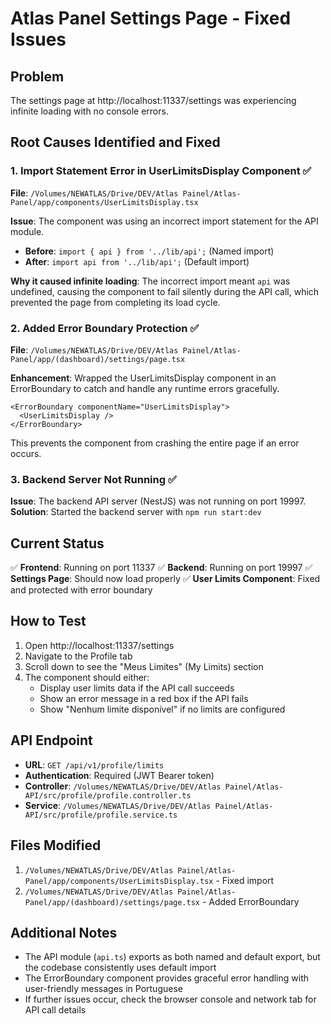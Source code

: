 # Atlas Panel Settings Page - Fixed Issues

## Problem
The settings page at http://localhost:11337/settings was experiencing infinite loading with no console errors.

## Root Causes Identified and Fixed

### 1. **Import Statement Error in UserLimitsDisplay Component** ✅
**File**: `/Volumes/NEWATLAS/Drive/DEV/Atlas Painel/Atlas-Panel/app/components/UserLimitsDisplay.tsx`

**Issue**: The component was using an incorrect import statement for the API module.
- **Before**: `import { api } from '../lib/api';` (Named import)
- **After**: `import api from '../lib/api';` (Default import)

**Why it caused infinite loading**: The incorrect import meant `api` was undefined, causing the component to fail silently during the API call, which prevented the page from completing its load cycle.

### 2. **Added Error Boundary Protection** ✅
**File**: `/Volumes/NEWATLAS/Drive/DEV/Atlas Painel/Atlas-Panel/app/(dashboard)/settings/page.tsx`

**Enhancement**: Wrapped the UserLimitsDisplay component in an ErrorBoundary to catch and handle any runtime errors gracefully.

```tsx
<ErrorBoundary componentName="UserLimitsDisplay">
  <UserLimitsDisplay />
</ErrorBoundary>
```

This prevents the component from crashing the entire page if an error occurs.

### 3. **Backend Server Not Running** ✅
**Issue**: The backend API server (NestJS) was not running on port 19997.
**Solution**: Started the backend server with `npm run start:dev`

## Current Status

✅ **Frontend**: Running on port 11337
✅ **Backend**: Running on port 19997
✅ **Settings Page**: Should now load properly
✅ **User Limits Component**: Fixed and protected with error boundary

## How to Test

1. Open http://localhost:11337/settings
2. Navigate to the Profile tab
3. Scroll down to see the "Meus Limites" (My Limits) section
4. The component should either:
   - Display user limits data if the API call succeeds
   - Show an error message in a red box if the API fails
   - Show "Nenhum limite disponível" if no limits are configured

## API Endpoint
- **URL**: `GET /api/v1/profile/limits`
- **Authentication**: Required (JWT Bearer token)
- **Controller**: `/Volumes/NEWATLAS/Drive/DEV/Atlas Painel/Atlas-API/src/profile/profile.controller.ts`
- **Service**: `/Volumes/NEWATLAS/Drive/DEV/Atlas Painel/Atlas-API/src/profile/profile.service.ts`

## Files Modified
1. `/Volumes/NEWATLAS/Drive/DEV/Atlas Painel/Atlas-Panel/app/components/UserLimitsDisplay.tsx` - Fixed import
2. `/Volumes/NEWATLAS/Drive/DEV/Atlas Painel/Atlas-Panel/app/(dashboard)/settings/page.tsx` - Added ErrorBoundary

## Additional Notes
- The API module (`api.ts`) exports as both named and default export, but the codebase consistently uses default import
- The ErrorBoundary component provides graceful error handling with user-friendly messages in Portuguese
- If further issues occur, check the browser console and network tab for API call details